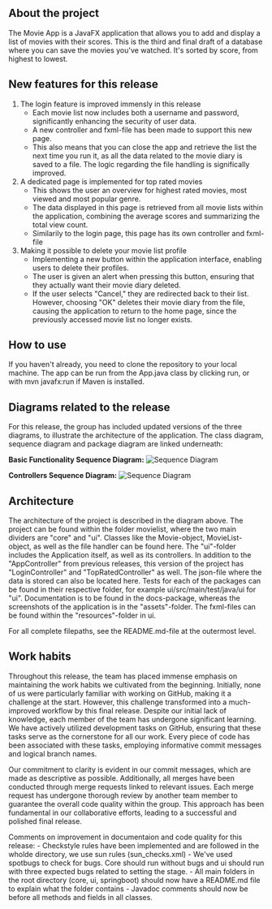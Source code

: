## About the project

The Movie App is a JavaFX application that allows you to add and display a list of movies with their scores. This is the third and final draft of a database where you can save the movies you've watched. It's sorted by score, from highest to lowest.

## New features for this release

1. The login feature is improved immensly in this release
    - Each movie list now includes both a username and password, significantly enhancing the security of user data.
    - A new controller and fxml-file has been made to support this new page.
    - This also means that you can close the app and retrieve the list the next time you run it, as all the data related to the movie diary is saved to a file. The logic regarding the file handling is significally improved.
2. A dedicated page is implemented for top rated movies
    - This shows the user an overview for highest rated movies, most viewed and most popular genre.
    - The data displayed in this page is retrieved from all movie lists within the application, combining the average scores and summarizing the total view count. 
    - Similarily to the login page, this page has its own controller and fxml-file
3. Making it possible to delete your movie list profile
    - Implementing a new button within the application interface, enabling users to delete their profiles.
    - The user is given an alert when pressing this button, ensuring that they actually want their movie diary deleted.
    - If the user selects "Cancel," they are redirected back to their list. However, choosing "OK" deletes their movie diary from the file, causing the application to return to the home page, since the previously accessed movie list no longer exists.

## How to use

If you haven't already, you need to clone the repository to your local machine. The app can be run from the App.java class by clicking run, or with mvn javafx:run if Maven is installed.

## Diagrams related to the release

For this release, the group has included updated versions of the three diagrams, to illustrate the architecture of the application. The class diagram, sequence diagram and package diagram are linked underneath:

**Basic Functionality Sequence Diagram:**
![Sequence Diagram](http://your-plantuml-server-url.com/plantuml/png/ZP9DJiCm48NtFiKiGQ8Se0lKg6mgqRA8EC0m7g81npRs65HEZzDKaAX4OkE_zxutrjYRh9Yqz0vQVY_iYU5Ui4lOc_mcFc9TGQj7nv0r2GtMgNA6zfmpTjmuwNpFNe7gmCaO90q9dlAmheWAISIgDp5kWzSKdAlILDc73-47oNfvQimG1AkxERw6nbeuyEVeWfsFHStCCZ0dSGtRnAWyiJy-lpAf6JUho_2fwqpRnVIT5nLqyiLpxifZppUGAQGwiTBjzJyh_YOkLHsQDVPW1cg0Knj_F8l07ywbIrM8BRI5gBxuIt7kQCo6lQtVuXi0 "Sequence Diagram")

**Controllers Sequence Diagram:**
![Sequence Diagram](http://your-plantuml-server-url.com/plantuml/png/dLNRJkGm37tFL_XnaM1vdmV4C6WH4XU9BXyG4ay9aoObIK6pNu_JbkarNU2bhMmVd-FOJizzu2vKXOOCNoiq0k5IyTpnWlcTCYMdByZ2NYFuu9I8eNrF2xf5xtcEQwroKw098EY1ZZ4kWdNmwECtGO8IgkJalx6vCXjhWhDQaxFl-slB1nvG9jphianuRksRmXlbmzJA68iYuEHiJBs2jPIDyVG1Sq9JsBKfgy16aH5ye5Z17sKaK7728QdjF73_z88YGB1WIpIiSvnGWe7wLGyLOr4UL8xYBb4ZaTJ53LnrqWYYElmEjYI8d5lb2XwKDM3p7aUTXQmfbXOvPXYKtIhfplgBzSaQ9rcA-yh21HUxHUwDjlu7r2B2vCovJKRXdfhW6pFqXYmfEexE7RutNEtKp1T0ufivwSAREMcAI1RmEKqDMYQpNniL5DVg7mvnlmmly1Yyi8vU6CJleoyoTXdbObFY6Go0DFZZxYG0Cv4fKGH22Lab15qrsqhhVR8fsRDzZvS8rBT8W_UB9SIszrTn2rMyiOQofjVIpFfEWqPKcNMXBXgUzlKiR9wj4fWyh4FyjzH4L7_Nvg8_5-w_afUtRbb8ktfp7DF6rMqWst3rs3aQIR-T3m00 "Sequence Diagram")



## Architecture

The architecture of the project is described in the diagram above. The project can be found within the folder movielist, where the two main dividers are "core" and "ui". Classes like the Movie-object, MovieList-object, as well as the file handler can be found here. The "ui"-folder includes the Application itself, as well as its controllers. In addition to the "AppController" from previous releases, this version of the project has "LoginController" and "TopRatedController" as well. The json-file where the data is stored can also be located here. Tests for each of the packages can be found in their respective folder, for example ui/src/main/test/java/ui for "ui". Documentation is to be found in the docs-package, whereas the screenshots of the application is in the "assets"-folder. The fxml-files can be found within the "resources"-folder in ui.

For all complete filepaths, see the README.md-file at the outermost level.

## Work habits

Throughout this release, the team has placed immense emphasis on maintaining the work habits we cultivated from the beginning. Initially, none of us were particularly familiar with working on GitHub, making it a challenge at the start. However, this challenge transformed into a much-improved workflow by this final release. Despite our initial lack of knowledge, each member of the team has undergone significant learning. We have actively utilized development tasks on GitHub, ensuring that these tasks serve as the cornerstone for all our work. Every piece of code has been associated with these tasks, employing informative commit messages and logical branch names.

Our commitment to clarity is evident in our commit messages, which are made as descriptive as possible. Additionally, all merges have been conducted through merge requests linked to relevant issues. Each merge request has undergone thorough review by another team member to guarantee the overall code quality within the group. This approach has been fundamental in our collaborative efforts, leading to a successful and polished final release.

Comments on improvement in documentaion and code quality for this release:
    - Checkstyle rules have been implemented and are followed in the wholde directory, we use sun rules (sun_checks.xml)
    - We've used spotbugs to check for bugs. Core should run without bugs and ui should run with three expected bugs related to setting the stage.
    - All main folders in the root directory (core, ui, springboot) should now have a README.md file to explain what the folder contains
    - Javadoc comments should now be before all methods and fields in all classes.